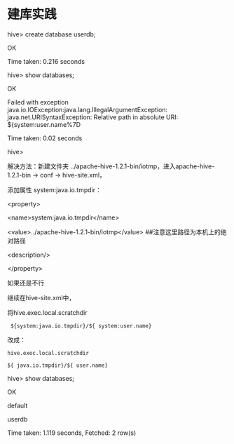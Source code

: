 # 建库实践

hive&gt; create database userdb;

OK

Time taken: 0.216 seconds

hive&gt; show databases;

OK

Failed with exception java.io.IOException:java.lang.IllegalArgumentException: java.net.URISyntaxException: Relative path in absolute URI: ${system:user.name%7D

Time taken: 0.02 seconds

hive&gt;

解决方法：新建文件夹 ../apache-hive-1.2.1-bin/iotmp，进入apache-hive-1.2.1-bin  -&gt;  conf -&gt; hive-site.xml，

添加属性 system:java.io.tmpdir：

&lt;property&gt;

&lt;name&gt;system:java.io.tmpdir&lt;/name&gt;

&lt;value&gt;../apache-hive-1.2.1-bin/iotmp&lt;/value&gt;      \#\#注意这里路径为本机上的绝对路径

&lt;description/&gt;

&lt;/property&gt;

如果还是不行

继续在hive-site.xml中，

将hive.exec.local.scratchdir

```
 ${system:java.io.tmpdir}/${ system:user.name}
```

改成：

```
hive.exec.local.scratchdir

${ java.io.tmpdir}/${ user.name}
```

hive&gt; show databases;

OK

default

userdb

Time taken: 1.119 seconds, Fetched: 2 row\(s\)



